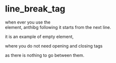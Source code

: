 # line_break_tag

when ever you use the <br/> element, anthibg following it starts from the next line.<br>

it is an example of empty element, <br>

where you do not need opening and closing tags<br>

as there is nothing to go between them.
